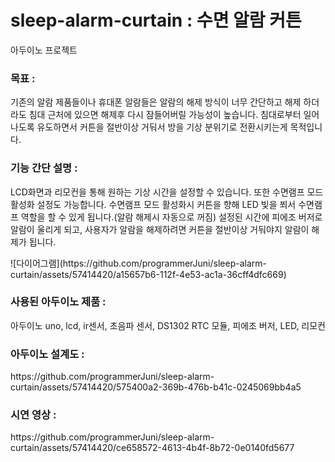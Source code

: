 # sleep-alarm-curtain : 수면 알람 커튼
아두이노 프로젝트<p>

<h3>목표 : </h3>
기존의 알람 제품들이나 휴대폰 알람들은 알람의 해제 방식이 너무 간단하고 해제 하더라도 침대 근처에 있으면 해제후 다시 잠들어버릴 가능성이 높습니다. 침대로부터 일어나도록 유도하면서 커튼을 절반이상 거둬서 방을 기상 분위기로 전환시키는게 목적입니다.<p>

<h3>기능 간단 설명 : </h3>LCD화면과 리모컨을 통해 원하는 기상 시간을 설정할 수 있습니다. 또한 수면램프 모드 활성화 설정도 가능합니다. 수면램프 모드 활성화시 커튼을 향해 LED 빛을 쬐서 수면램프 역할을 할 수 있게 됩니다.(알람 해제시 자동으로 꺼짐) 설정된 시간에 피에조 버저로 알람이 울리게 되고, 사용자가 알람을 해제하려면 커튼을 절반이상 거둬야지 알람이 해제가 됩니다.<p>
![다이어그램](https://github.com/programmerJuni/sleep-alarm-curtain/assets/57414420/a15657b6-112f-4e53-ac1a-36cff4dfc669)<p>


<h3>사용된 아두이노 제품 : </h3>아두이노 uno, lcd, ir센서, 초음파 센서, DS1302 RTC 모듈, 피에조 버저, LED, 리모컨<p>

<h3>아두이노 설계도 : </h3>
https://github.com/programmerJuni/sleep-alarm-curtain/assets/57414420/575400a2-369b-476b-b41c-0245069bb4a5<p>

<h3>시연 영상 : </h3>
https://github.com/programmerJuni/sleep-alarm-curtain/assets/57414420/ce658572-4613-4b4f-8b72-0e0140fd5677
